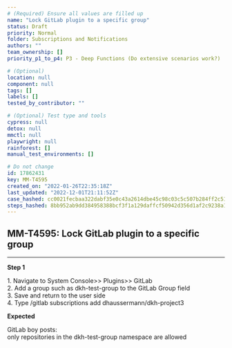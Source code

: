```yaml
---
# (Required) Ensure all values are filled up
name: "Lock GitLab plugin to a specific group"
status: Draft
priority: Normal
folder: Subscriptions and Notifications
authors: ""
team_ownership: []
priority_p1_to_p4: P3 - Deep Functions (Do extensive scenarios work?)

# (Optional)
location: null
component: null
tags: []
labels: []
tested_by_contributor: ""

# (Optional) Test type and tools
cypress: null
detox: null
mmctl: null
playwright: null
rainforest: []
manual_test_environments: []

# Do not change
id: 17862431
key: MM-T4595
created_on: "2022-01-26T22:35:18Z"
last_updated: "2022-12-01T21:11:52Z"
case_hashed: cc0021fecbaa322dabf35e0c43a2614dbe45c98c03c5c507b284ff2c51d16a26359c77855188207d1378427c848587fa
steps_hashed: 8bb952ab9dd384958388bcf3f1a129daffcf50942d356d1af2c9238a11314934239eb992b89cc5b133b14d757eeae6de
---
```


<!-- (Auto-generated) Based on frontmatter's "key" and "name" -->

## MM-T4595: Lock GitLab plugin to a specific group

---

**Step 1**

1\. Navigate to System Console>> Plugins>> GitLab\
2\. Add a group such as dkh-test-group to the GitLab Group field\
3\. Save and return to the user side\
4\. Type /gitlab subscriptions add dhaussermann/dkh-project3

**Expected**

GitLab boy posts:\
only repositories in the dkh-test-group namespace are allowed
